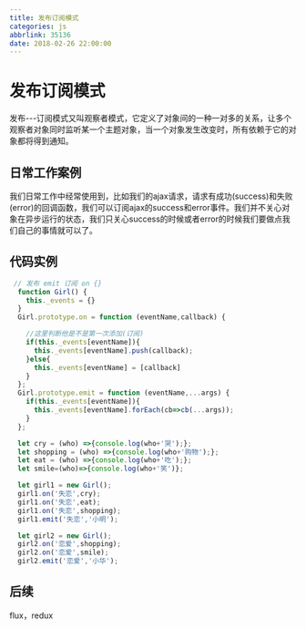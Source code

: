 ```yaml
---
title: 发布订阅模式
categories: js
abbrlink: 35136
date: 2018-02-26 22:00:00
---
```


# 发布订阅模式
  发布---订阅模式又叫观察者模式，它定义了对象间的一种一对多的关系，让多个观察者对象同时监听某一个主题对象，当一个对象发生改变时，所有依赖于它的对象都将得到通知。
  
## 日常工作案例
  我们日常工作中经常使用到，比如我们的ajax请求，请求有成功(success)和失败(error)的回调函数，我们可以订阅ajax的success和error事件。我们并不关心对象在异步运行的状态，我们只关心success的时候或者error的时候我们要做点我们自己的事情就可以了。

## 代码实例

```javascript
 // 发布 emit 订阅 on {}
  function Girl() {
    this._events = {}
  }
  Girl.prototype.on = function (eventName,callback) {

    //这里判断他是不是第一次添加(订阅)
    if(this._events[eventName]){
      this._events[eventName].push(callback);
    }else{
      this._events[eventName] = [callback]
    }
  };
  Girl.prototype.emit = function (eventName,...args) {
    if(this._events[eventName]){
      this._events[eventName].forEach(cb=>cb(...args));
    }
  };

  let cry = (who) =>{console.log(who+'哭');};
  let shopping = (who) =>{console.log(who+'购物');};
  let eat = (who) =>{console.log(who+'吃');};
  let smile=(who)=>{console.log(who+'笑')};

  let girl1 = new Girl();
  girl1.on('失恋',cry);
  girl1.on('失恋',eat);
  girl1.on('失恋',shopping);
  girl1.emit('失恋','小明');

  let girl2 = new Girl();
  girl2.on('恋爱',shopping);
  girl2.on('恋爱',smile);
  girl2.emit('恋爱','小华');
```

## 后续
  flux，redux
